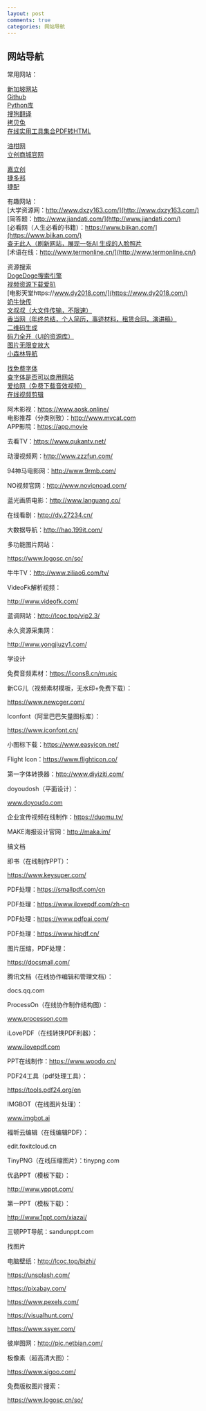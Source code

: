 ```yaml
---
layout: post
comments: true
categories: 网站导航
---
```


## 网站导航





常用网站：<br>




[新加坡网站](http://14.29.226.209:81/)<br>
[Github](https://github.com/)<br>
[Python库](https://www.lfd.uci.edu/~gohlke/pythonlibs/)<br>
[搜狗翻译](https://fanyi.sogou.com/)<br>
[拷贝兔](https://cp.anyknew.com/)<br>
[在线实用工具集合PDF转HTML](https://www.toolnb.com/)<br>


[油柑网](https://www.youganw.com/)<br>
[立创商城官网](https://www.szlcsc.com/)<br>

[嘉立创](https://www.sz-jlc.com/)<br>
[捷多邦](https://www.jdbpcb.com/)<br>
[捷配](https://www.jiepei.com/)<br>







有趣网站：<br>
[大学资源网：http://www.dxzy163.com/](http://www.dxzy163.com/)<br>
[简答题：http://www.jiandati.com/](http://www.jiandati.com/)<br>
[必看网（人生必看的书籍）：https://www.biikan.com/](https://www.biikan.com/)<br>
[查无此人（刷新网站，展现一张AI 生成的人脸照片](https://thispersondoesnotexist.com/)<br>
[术语在线：http://www.termonline.cn/](http://www.termonline.cn/)<br>


资源搜索  
[DogeDoge搜索引擎](http://www.dogedoge.com)<br>
[视频资源下载爱扒](https://www.zyboe.com/)<br>
[电影天堂https://www.dy2018.com/](https://www.dy2018.com/)<br>
[奶牛快传](https://www.cowtransfer.com)<br>
[文叔叔（大文件传输，不限速）](https://www.wenshushu.cn/)<br>
[香当网（年终总结，个人简历，事迹材料，租赁合同，演讲稿）](https://www.xiangdang.net/)<br>
[二维码生成](https://cli.im/)<br>
[码力全开（UI的资源库）](https://www.maliquankai.com/designnav/)<br>
[图片无限变放大](http://bigjpg.com/zh)<br>
[小森林导航](http://www.xsldh6.com/)<br>

[找免费字体](http://www.hellofont.cn/)<br>
[查字体是否可以商用网站](https://fonts.safe.360.cn/)<br>
[爱给网（免费下载音效视频）](http://www.aigei.com/)<br>
[在线视频剪辑](https://bilibili.clipchamp.com/editor)<br>




阿木影视：https://www.aosk.online/   
电影推荐（分类别致）：http://www.mvcat.com  
APP影院：https://app.movie

去看TV：https://www.qukantv.net/

动漫视频网：http://www.zzzfun.com/

94神马电影网：http://www.9rmb.com/

NO视频官网：http://www.novipnoad.com/

蓝光画质电影：http://www.languang.co/

在线看剧：http://dy.27234.cn/

大数据导航：http://hao.199it.com/

多功能图片网站：

https://www.logosc.cn/so/

牛牛TV：http://www.ziliao6.com/tv/

VideoFk解析视频：

http://www.videofk.com/

蓝调网站：http://lcoc.top/vip2.3/

永久资源采集网：

http://www.yongjiuzy1.com/





学设计 


免费音频素材：https://icons8.cn/music

新CG儿（视频素材模板，无水印+免费下载）：

https://www.newcger.com/

Iconfont（阿里巴巴矢量图标库）：

https://www.iconfont.cn/

小图标下载：https://www.easyicon.net/

Flight Icon：https://www.flighticon.co/

第一字体转换器：http://www.diyiziti.com/

doyoudosh（平面设计）：

www.doyoudo.com

企业宣传视频在线制作：https://duomu.tv/

MAKE海报设计官网：http://maka.im/



搞文档

即书（在线制作PPT）：

https://www.keysuper.com/

PDF处理：https://smallpdf.com/cn

PDF处理：https://www.ilovepdf.com/zh-cn

PDF处理：https://www.pdfpai.com/

PDF处理：https://www.hipdf.cn/

图片压缩，PDF处理：

https://docsmall.com/

腾讯文档（在线协作编辑和管理文档）：

docs.qq.com

ProcessOn（在线协作制作结构图）：

www.processon.com

iLovePDF（在线转换PDF利器）：

www.ilovepdf.com

PPT在线制作：https://www.woodo.cn/

PDF24工具（pdf处理工具）：

https://tools.pdf24.org/en

IMGBOT（在线图片处理）：

www.imgbot.ai

福昕云编辑（在线编辑PDF）：

edit.foxitcloud.cn

TinyPNG（在线压缩图片）：tinypng.com



优品PPT（模板下载）：

http://www.ypppt.com/

第一PPT（模板下载）：

http://www.1ppt.com/xiazai/

三顿PPT导航：sandunppt.com




找图片

电脑壁纸：http://lcoc.top/bizhi/

https://unsplash.com/

https://pixabay.com/

https://www.pexels.com/

https://visualhunt.com/

https://www.ssyer.com/

彼岸图网：http://pic.netbian.com/

极像素（超高清大图）：

https://www.sigoo.com/

免费版权图片搜索：

https://www.logosc.cn/so/


<br>
